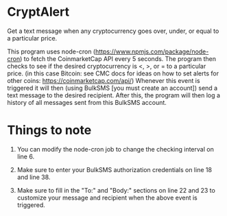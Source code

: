 # CryptAlert
Get a text message when any cryptocurrency goes over, under, or equal to a particular price.

This program uses node-cron (https://www.npmjs.com/package/node-cron) to fetch the CoinmarketCap API every 5 seconds. 
The program then checks to see if the desired cryptocurrency is <, >, or = to a particular price. 
(in this case Bitcoin: see CMC docs for ideas on how to set alerts for other coins: https://coinmarketcap.com/api/)
Whenever this event is triggered it will then (using BulkSMS [you must create an account]) send a text message to the desired recipient.
After this, the program will then log a history of all messages sent from this BulkSMS account.

# Things to note
1) You can modify the node-cron job to change the checking interval on line 6.

2) Make sure to enter your BulkSMS authorization credentials on line 18 and line 38.

3) Make sure to fill in the "To:" and "Body:" sections on line 22 and 23 to customize your message and recipient when the above event is triggered.
